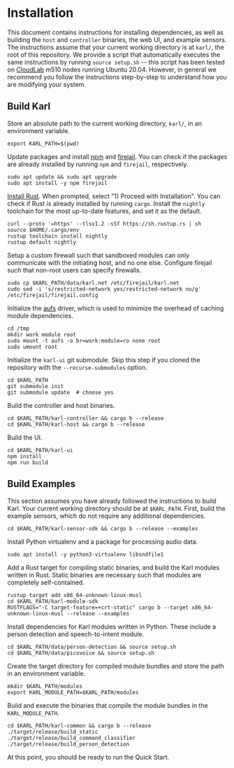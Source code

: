 # Installation

This document contains instructions for installing dependencies, as well as
building the `host` and `controller` binaries, the web UI, and example sensors.
The instructions assume that your current working directory is at `karl/`,
the root of this repository. We provide a script that automatically executes
the same instructions by running `source setup.sh` -- this script has been
tested on [CloudLab](https://www.cloudlab.us/) m510 nodes running Ubuntu 20.04.
However, in general we recommend you follow the instructions step-by-step
to understand how you are modifying your system.

## Build Karl

Store an absolute path to the current working directory, `karl/`, in an
environment variable.

```
export KARL_PATH=$(pwd)
```

Update packages and install [npm](https://docs.npmjs.com/downloading-and-installing-node-js-and-npm) and [firejail](https://firejail.wordpress.com/download-2/). You can check if the packages
are already installed by running `npm` and `firejail`, respectively.

```
sudo apt update && sudo apt upgrade
sudo apt install -y npm firejail
```

[Install Rust](https://www.rust-lang.org/tools/install).
When prompted, select "1) Proceed with Installation".
You can check if Rust is already installed by running `cargo`.
Install the `nightly` toolchain for the most up-to-date features,
and set it as the default.

```
curl --proto '=https' --tlsv1.2 -sSf https://sh.rustup.rs | sh
source $HOME/.cargo/env
rustup toolchain install nightly
rustup default nightly
```

Setup a custom firewall such that sandboxed modules can only communicate
with the initiating host, and no one else. Configure firejail such that
non-root users can specify firewalls.

```
sudo cp $KARL_PATH/data/karl.net /etc/firejail/karl.net
sudo sed -i 's/restricted-network yes/restricted-network no/g' /etc/firejail/firejail.config
```

Initialize the [aufs](https://en.wikipedia.org/wiki/Aufs) driver, which is
used to minimize the overhead of caching module dependencies.

```
cd /tmp
mkdir work module root
sudo mount -t aufs -o br=work:module=ro none root
sudo umount root
```

Initialize the `karl-ui` git submodule. Skip this step if you cloned the
repository with the `--recurse-submodules` option.

```
cd $KARL_PATH
git submodule init
git submodule update  # choose yes
```

Build the controller and host binaries.

```
cd $KARL_PATH/karl-controller && cargo b --release
cd $KARL_PATH/karl-host && cargo b --release
```

Build the UI.

```
cd $KARL_PATH/karl-ui
npm install
npm run build
```

## Build Examples

This section assumes you have already followed the instructions to build Karl.
Your current working directory should be at `$KARL_PATH`. First, build the
example sensors, which do not require any additional dependencies.

```
cd $KARL_PATH/karl-sensor-sdk && cargo b --release --examples
```

Install Python virtualenv and a package for processing audio data.

```
sudo apt install -y python3-virtualenv libsndfile1
```

Add a Rust target for compiling static binaries, and build the Karl modules
written in Rust. Static binaries are necessary such that modules are completely
self-contained.

```
rustup target add x86_64-unknown-linux-musl
cd $KARL_PATH/karl-module-sdk
RUSTFLAGS="-C target-feature=+crt-static" cargo b --target x86_64-unknown-linux-musl --release --examples
```

Install dependencies for Karl modules written in Python. These include
a person detection and speech-to-intent module.

```
cd $KARL_PATH/data/person-detection && source setup.sh
cd $KARL_PATH/data/picovoice && source setup.sh
```

Create the target directory for compiled module bundles and store the path in
an environment variable.

```
mkdir $KARL_PATH/modules
export KARL_MODULE_PATH=$KARL_PATH/modules
```

Build and execute the binaries that compile the module bundles in the
`KARL_MODULE_PATH`.
```
cd $KARL_PATH/karl-common && cargo b --release
./target/release/build_static
./target/release/build_command_classifier
./target/release/build_person_detection
```

At this point, you should be ready to run the Quick Start.
